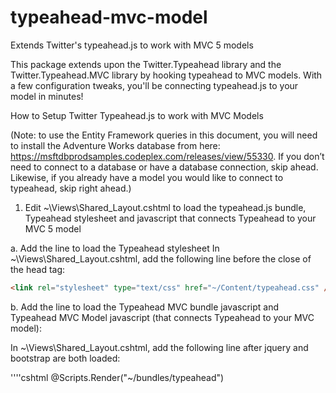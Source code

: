 # typeahead-mvc-model
Extends Twitter's typeahead.js to work with MVC 5 models

This package extends upon the Twitter.Typeahead library and the Twitter.Typeahead.MVC library by hooking typeahead to MVC models. With a few configuration tweaks, you'll be connecting typeahead.js to your model in minutes!

How to Setup Twitter Typeahead.js to work with MVC Models

(Note: to use the Entity Framework queries in this document, you will need to install the Adventure Works database from here: https://msftdbprodsamples.codeplex.com/releases/view/55330. If you don’t need to connect to a database or have a database connection, skip ahead.  Likewise, if you already have a model you would like to connect to typeahead, skip right ahead.)

1.	Edit ~\Views\Shared\_Layout.cshtml to load the typeahead.js bundle, Typeahead stylesheet and javascript that connects Typeahead to your MVC 5 model

a.	Add the line to load the Typeahead stylesheet
In ~\Views\Shared\_Layout.cshtml, add the following line before the close of the head tag:

````html
<link rel="stylesheet" type="text/css" href="~/Content/typeahead.css" />
````

b.	Add the line to load the Typeahead MVC bundle javascript and Typeahead MVC Model javascript (that connects Typeahead to your MVC model):

In ~\Views\Shared\_Layout.cshtml, add the following line after jquery and bootstrap are both loaded:

''''cshtml
    @Scripts.Render("~/bundles/typeahead")
    <script src="~/Scripts/typeahead.mvc.model.js" />
````    
    
2.	Add a new Model to your project

a.	Right-click on the Models folder and choose Add > New Item…

b.	For the Name, type HelloWorld.cs and click Add

c.	In the Editor, add 3 new properties to the class. Hit F6 to Save and Build your project

        public int HelloWorldId { get; set; }
        public string Message { get; set; }
        public string Person { get; set; }
        public int PersonId { get; set; }

3.	Add the Entity Framework for AdventureWorks2012 to your project.

a.	Right-click on your project and choose Add > New Item…

b.	Choose “ADO.NET Entity Data Model”. For Name, type “AWModel.” Click Add

c.	Choose “EF Designer from data…” Click Next >

d.	Click New Connection…

e.	For Server name, type the name of the server you attached the AdventureWorks2012 database to. For “Select or enter a database name”, choose AdventureWorks2012. Click Ok

f.	For “Save connection settings in Web.Config as”, type AWEntities. Click Next >

g.	Expand Tables and Person. Choose Person

h.	For Model Namespace, type AWModel. Click Finish

i.	For some reason, Entity Framework does not like it when an entity’s primary key does not match the entity name. To fix this, open up AWModel.edmx

j.	Rename the BusinessEntityId column to PersonId. Hit F6 to Save and Build your project

4.	Add a new Scaffolded Item to your project

a.	Right-click on the Controllers folder and choose Add > New Scaffolded Item…

b.	Choose “MVC 5 Controller with views, using Entity Framework”. Click Add

c.	For the Model class, choose HelloWorld ([Project Name].Models)

d.	For the Data context class, choose the data context you created earlier, AWEntities ([Project Name])

e.	For the Controller name, HelloWorldController. Click Add

5.	You now have a Controller, Model and View. It’s time to get to work!
6.	Open up HelloWorldController.cs.
7.	Near the top of the file, add the using statements for Entity Framework exceptions:

using System.Data.Entity.Core;

8.	Add code to get people out of the AdventureWorks2012 database using Entity Framework:
        private List<Autocomplete> _GetPeople(string query)
        {
            List<Autocomplete> people = new List<Autocomplete>();
            try
            {
                var results = (from p in db.People
                               where (p.FirstName + " " + p.LastName).Contains(query)
                               orderby p.FirstName,p.LastName
                               select p).Take(10).ToList();
                foreach (var r in results)
                {
                    // create objects
                    Autocomplete person = new Autocomplete();

                    person.Name = string.Format("{0} {1}", r.FirstName, r.LastName);
                    person.Id = r.PersonId;

                    people.Add(person);
                }

            }
            catch (EntityCommandExecutionException eceex)
            {
                if (eceex.InnerException != null)
                {
                    throw eceex.InnerException;
                }
                throw;
            }
            catch
            {
                throw;
            }
            return people;
        }

9.	Add code to return the people in JSON format:
        public ActionResult GetPeople(string query)
        {
            return Json(_GetPeople(query), JsonRequestBehavior.AllowGet);
        }
10.	Add a using statement after the @model line at the top of the file so our HtmlHelper is available in the View:

@using WebApplication2.Models

11.	Since we are hiding the PersonId, we can remove the following code from the View:

12.	For model.Name, we need to change the control from EditorFor to AutocompleteFor. We also need to specify the key field, the method that Typeahead will call to get the people. The last parameter is false which will not have this field get the focus when the page is opened.

@Html.AutocompleteFor(model => model.Name, model => model.PersonId, "GetPeople", "HelloWorld", false)

13.	In HelloWorldController, set a breakpoint in the second Create() (under the [HttpPost] declaration) to inspect the results returned from web page after we test out Typeahead

14.	Set a breakpoint on the first line in the Create() method (underneath the HttpPost() declaration)

15.	Go back to Create.cshtml and hit F5 to test things out

16.	For Message, type “Hello World!”

17.	For Name, type “Anna.”  It might take a second or two but the list will populate with the top 10 matches. Choose “Anna Albright”

18.	Notice that, in your breakpoint, if you expand “helloWorld”, that PersonId is automatically set to 325.  Neat, huh?

19.	I will leave it to you to implement writing helloWorld back at to a database.  This is an example after all 



